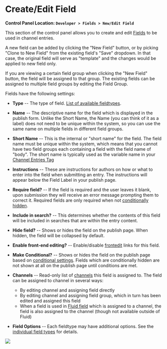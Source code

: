 <!--
    This source file is part of the open source project
    ExpressionEngine User Guide (https://github.com/ExpressionEngine/ExpressionEngine-User-Guide)

    @link      https://expressionengine.com/
    @copyright Copyright (c) 2003-2023, Packet Tide, LLC (https://packettide.com)
    @license   https://expressionengine.com/license Licensed under Apache License, Version 2.0
-->

# Create/Edit Field

**Control Panel Location: `Developer > Fields > New/Edit Field`**

This section of the control panel allows you to create and edit [Fields](/fieldtypes/overview.md) to be used in channel entries.

A new field can be added by clicking the "New Field" button, or by picking "Clone to New Field" from the existing field's "Save" dropdown. In that case, the original field will serve as "template" and the changes would be applied to new field only.

If you are viewing a certain field group when clicking the "New Field" button, the field will be assigned to that group. The existing fields can be assigned to multiple field groups by editing the Field Group.

Fields have the following settings:

- **Type** -- The type of field. [List of available fieldtypes](fieldtypes/overview.md).
- **Name** -- The descriptive name for the field which is displayed in the publish form. Unlike the Short Name, the Name (you can think of it as a label) does not need to be unique within the system, so you can use the same name on multiple fields in different field groups.
- **Short Name** -- This is the internal or "short name" for the field. The field name must be unique within the system, which means that you cannot have two field groups each containing a field with the field name of "body". The short name is typically used as the variable name in your [Channel Entries Tag](channels/entries.md)
- **Instructions** -- These are instructions for authors on how or what to enter into the field when submitting an entry. The instructions will appear below the Field Label in your publish page.
- **Require field?** -- If the field is required and the user leaves it blank, upon submission they will receive an error message prompting them to correct it. Required fields are only required when not [conditionally hidden](control-panel/field-manager/conditional-fields.md).
- **Include in search?** -- This determines whether the contents of this field will be included in searches that are within the entry content.
- **Hide field?** -- Shows or hides the field on the publish page. When hidden, the field will be collapsed by default.
- **Enable front-end editing?** -- Enable/disable [frontedit](/advanced-usage/front-end/frontend.md) links for this field.
- **Make Conditional?** -- Shows or hides the field on the publish page based on [conditional settings](control-panel/field-manager/conditional-fields.md). Fields which are conditionally hidden are not shown at all on the publish page until conditions are met.
- **Channels** -- Read-only list of [channels](control-panel/channels.md) this field is assigned to. The field can be assigned to channel in several ways:
    - By editing channel and assigning field directly
    - By editing channel and assigning field group, which in turn has been edited and assigned this field
    - When a field is used in [Fluid field](fieldtypes/fluid.md) which is assigned to a channel, the field is also assigned to the channel (though not available outside of Fluid)

- **Field Options** -- Each fieldtype may have additional options. See the [individual field types](fieldtypes/overview.md) for details.

![](_images/cp_fields_edit.png)
